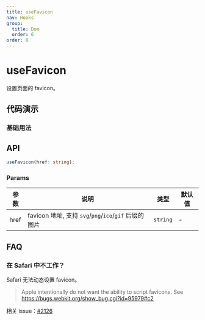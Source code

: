 ```yaml
---
title: useFavicon
nav: Hooks
group:
  title: Dom
  order: 6
order: 8
---
```


# useFavicon

设置页面的 favicon。

## 代码演示

### 基础用法

<code src="./demo/demo1.tsx"></code>

## API

```typescript
useFavicon(href: string);
```

### Params

| 参数 | 说明                                                  | 类型     | 默认值 |
| ---- | ----------------------------------------------------- | -------- | ------ |
| href | favicon 地址, 支持 `svg`/`png`/`ico`/`gif` 后缀的图片 | `string` | -      |

## FAQ

### 在 Safari 中不工作？

Safari 无法动态设置 favicon。

> Apple intentionally do not want the ability to script favicons. See https://bugs.webkit.org/show_bug.cgi?id=95979#c2

相关 issue：[#2126](https://github.com/alibaba/hooks/issues/2126)
